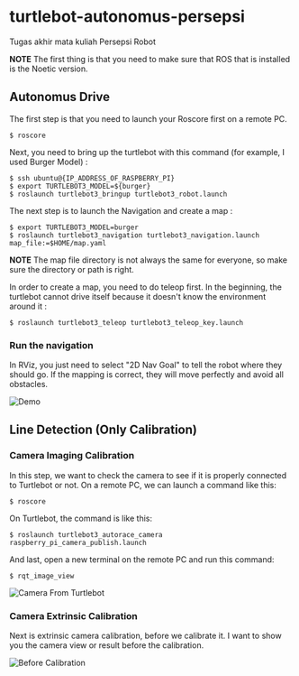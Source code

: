 # turtlebot-autonomus-persepsi
Tugas akhir mata kuliah Persepsi Robot

**NOTE**
The first thing is that you need to make sure that ROS that is installed is the Noetic version.

## Autonomus Drive
The first step is that you need to launch your Roscore first on a remote PC.
```
$ roscore
```
Next, you need to bring up the turtlebot with this command (for example, I used Burger Model) :
```
$ ssh ubuntu@{IP_ADDRESS_OF_RASPBERRY_PI}
$ export TURTLEBOT3_MODEL=${burger}
$ roslaunch turtlebot3_bringup turtlebot3_robot.launch
```

The next step is to launch the Navigation and create a map :
```
$ export TURTLEBOT3_MODEL=burger
$ roslaunch turtlebot3_navigation turtlebot3_navigation.launch map_file:=$HOME/map.yaml
```
**NOTE** The map file directory is not always the same for everyone, so make sure the directory or path is right.

In order to create a map, you need to do teleop first. In the beginning, the turtlebot cannot drive itself because it doesn't know the environment around it :
```
$ roslaunch turtlebot3_teleop turtlebot3_teleop_key.launch
```
### Run the navigation
In RViz, you just need to select "2D Nav Goal" to tell the robot where they should go. If the mapping is correct, they will move perfectly and avoid all obstacles.

![Demo](https://github.com/mananispiwpiw/turtlebot-autonomus-persepsi/blob/main/ezgif.com-video-to-gif.gif)


## Line Detection (Only Calibration)
### Camera Imaging Calibration
In this step, we want to check the camera to see if it is properly connected to Turtlebot or not. 
On a remote PC, we can launch a command like this: 
```
$ roscore
```
On Turtlebot, the command is like this:
```
$ roslaunch turtlebot3_autorace_camera raspberry_pi_camera_publish.launch
```
And last, open a new terminal on the remote PC and run this command:
```
$ rqt_image_view
```

![Camera From Turtlebot]()

### Camera Extrinsic Calibration
Next is extrinsic camera calibration, before we calibrate it. I want to show you the camera view or result before the calibration.

![Before Calibration]()



